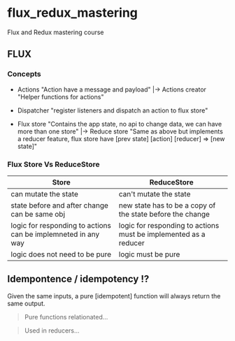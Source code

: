 # flux_redux_mastering
Flux and Redux mastering course




## FLUX

### Concepts


* Actions 
    "Action have a message and payload"
        |-> Actions creator "Helper functions for actions"

* Dispatcher 
    "register listeners and dispatch an action to flux store"

* Flux store
    "Contains the app state, no api to change data, we can have more than one store"
        |-> Reduce store
            "Same as above but implements a reducer feature, flux store have [prev state] [action] [reducer] => [new state]"


### Flux Store Vs ReduceStore

Store | ReduceStore
---   | --- 
can mutate the state        | can't mutate the state
state before and after change can be same obj | new state has to be a copy of the state before the change
logic for responding to actions can be implemneted in any way | logic for responding to actions must be implemented as a reducer
logic does not need to be pure | logic must be pure


## Idempontence / idempotency !?

Given the same inputs, a pure [idempotent] function will always return the same output.

> Pure functions relationated...

> Used in reducers...





